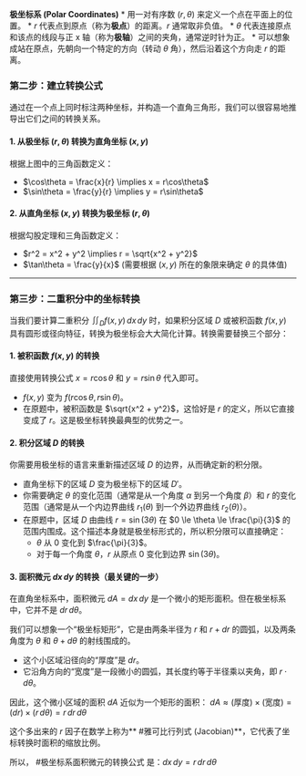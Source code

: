 **极坐标系 (Polar Coordinates)**
    *   用一对有序数 $(r, \theta)$ 来定义一个点在平面上的位置。
    *   $r$ 代表点到原点（称为**极点**）的距离。$r$ 通常取非负值。
    *   $\theta$ 代表连接原点和该点的线段与正 x 轴（称为**极轴**）之间的夹角，通常逆时针为正。
    *   可以想象成站在原点，先朝向一个特定的方向（转动 $\theta$ 角），然后沿着这个方向走 $r$ 的距离。

### 第二步：建立转换公式

通过在一个点上同时标注两种坐标，并构造一个直角三角形，我们可以很容易地推导出它们之间的转换关系。



#### 1. 从极坐标 $(r, \theta)$ 转换为直角坐标 $(x, y)$

根据上图中的三角函数定义：
*   $\cos\theta = \frac{x}{r} \implies x = r\cos\theta$
*   $\sin\theta = \frac{y}{r} \implies y = r\sin\theta$

#### 2. 从直角坐标 $(x, y)$ 转换为极坐标 $(r, \theta)$

根据勾股定理和三角函数定义：
*   $r^2 = x^2 + y^2 \implies r = \sqrt{x^2 + y^2}$
*   $\tan\theta = \frac{y}{x}$ (需要根据 $(x, y)$ 所在的象限来确定 $\theta$ 的具体值)

---

### 第三步：二重积分中的坐标转换

当我们要计算二重积分 $\iint_D f(x, y) \,dx\,dy$ 时，如果积分区域 $D$ 或被积函数 $f(x, y)$ 具有圆形或径向特征，转换为极坐标会大大简化计算。转换需要替换三个部分：

#### 1. 被积函数 $f(x, y)$ 的转换

直接使用转换公式 $x = r\cos\theta$ 和 $y = r\sin\theta$ 代入即可。
*   $f(x, y)$ 变为 $f(r\cos\theta, r\sin\theta)$。
*   在原题中，被积函数是 $\sqrt{x^2 + y^2}$，这恰好是 $r$ 的定义，所以它直接变成了 $r$。这是极坐标转换最典型的优势之一。

#### 2. 积分区域 $D$ 的转换

你需要用极坐标的语言来重新描述区域 $D$ 的边界，从而确定新的积分限。
*   直角坐标下的区域 $D$ 变为极坐标下的区域 $D'$。
*   你需要确定 $\theta$ 的变化范围（通常是从一个角度 $\alpha$ 到另一个角度 $\beta$）和 $r$ 的变化范围（通常是从一个内边界曲线 $r_1(\theta)$ 到一个外边界曲线 $r_2(\theta)$）。
*   在原题中，区域 $D$ 由曲线 $r = \sin(3\theta)$ 在 $0 \le \theta \le \frac{\pi}{3}$ 的范围内围成。这个描述本身就是极坐标形式的，所以积分限可以直接确定：
    *   $\theta$ 从 $0$ 变化到 $\frac{\pi}{3}$。
    *   对于每一个角度 $\theta$，$r$ 从原点 $0$ 变化到边界 $\sin(3\theta)$。

#### 3. 面积微元 $dx\,dy$ 的转换（最关键的一步）

在直角坐标系中，面积微元 $dA = dx\,dy$ 是一个微小的矩形面积。但在极坐标系中，它并不是 $dr\,d\theta$。

我们可以想象一个“极坐标矩形”，它是由两条半径为 $r$ 和 $r+dr$ 的圆弧，以及两条角度为 $\theta$ 和 $\theta+d\theta$ 的射线围成的。



*   这个小区域沿径向的“厚度”是 $dr$。
*   它沿角方向的“宽度”是一段微小的圆弧，其长度约等于半径乘以夹角，即 $r \cdot d\theta$。

因此，这个微小区域的面积 $dA$ 近似为一个矩形的面积：
$dA \approx (\text{厚度}) \times (\text{宽度}) = (dr) \times (r\,d\theta) = r\,dr\,d\theta$

这个多出来的 $r$ 因子在数学上称为** #雅可比行列式 (Jacobian)**，它代表了坐标转换时面积的缩放比例。

所以， #极坐标系面积微元的转换公式 是：$dx\,dy = r\,dr\,d\theta$
